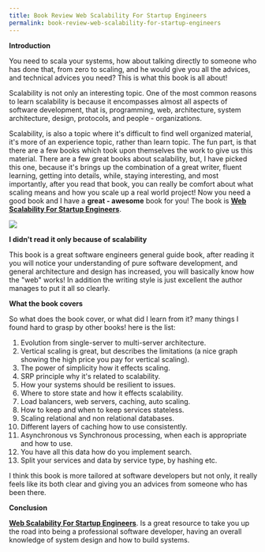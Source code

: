 ```yaml
---
title: Book Review Web Scalability For Startup Engineers
permalink: book-review-web-scalability-for-startup-engineers
---
```

**Introduction**

You need to scala your systems, how about talking directly to someone who has done that, from zero to scaling, and he would give you all the advices, and technical advices you need? This is what this book is all about!

Scalability is not only an interesting topic.  One of the most common reasons to learn scalability is because it encompasses almost all aspects of software development, that is, programming, web, architecture, system architecture, design, protocols, and people - organizations.

Scalability, is also a topic where it's difficult to find well organized material, it's more of an experience topic, rather than learn topic.  The fun part, is that there are a few books which took upon themselves the work to give us this material.  There are a few great books about scalability, but, I have picked this one, because it's brings up the combination of a great writer, fluent learning, getting into details, while, staying interesting, and most importantly, after you read that book, you can really be comfort about what scaling means and how you scale up a real world project! Now you need a good book and I have a **great - awesome** book for you! The book is **[Web Scalability For Startup Engineers](http://amzn.to/2xp7yml)**.

<a target="_blank"  href="https://www.amazon.com/gp/product/0071843655/ref=as_li_tl?ie=UTF8&camp=1789&creative=9325&creativeASIN=0071843655&linkCode=as2&tag=planetizer0c-20&linkId=6cbdea0515ca4327a5703df9433f302e"><img border="0" src="//ws-na.amazon-adsystem.com/widgets/q?_encoding=UTF8&MarketPlace=US&ASIN=0071843655&ServiceVersion=20070822&ID=AsinImage&WS=1&Format=_SL250_&tag=planetizer0c-20" ></a><img src="//ir-na.amazon-adsystem.com/e/ir?t=planetizer0c-20&l=am2&o=1&a=0071843655" width="1" height="1" border="0" alt="" style="border:none !important; margin:0px !important;" />
 
**I didn't read it only because of scalability**

This book is a great software engineers general guide book, after reading it you will notice your understanding of pure software development, and general architecture and design has increased, you will basically know how the "web" works!  In addition the writing style is just excellent the author manages to put it all so clearly.

**What the book covers**

So what does the book cover, or what did I learn from it? many things I found hard to grasp by other books! here is the list:

1. Evolution from single-server to multi-server architecture.
1. Vertical scaling is great, but describes the limitations (a nice graph showing the high price you pay for vertical scaling).
1. The power of simplicity how it effects scaling.
1. SRP principle why it's related to scalability.
1. How your systems should be resilient to issues.
1. Where to store state and how it effects scalability.
1. Load balancers, web servers, caching, auto scaling.
1. How to keep and when to keep services stateless.
1. Scaling relational and non relational databases.
1. Different layers of caching how to use consistently.
1. Asynchronous vs Synchronous processing, when each is appropriate and how to use.
1. You have all this data how do you implement search.
1. Split your services and data by service type, by hashing etc.

I think this book is more tailored at software developers but not only, it really feels like its both clear and giving you an advices from someone who has been there.

**Conclusion**

**[Web Scalability For Startup Engineers](http://amzn.to/2xp7yml)**. Is a great resource to take you up the road into being a professional software developer, having an overall knowledge of system design and how to build systems.